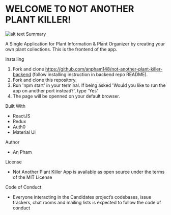 # WELCOME TO NOT ANOTHER PLANT KILLER!
![alt text](https://github.com/anpham148/public/thumbnail.png)
 Summary

A Single Application for Plant Information & Plant Organizer by creating your own plant collections. This is the frontend of the app. 

 Installing

1. Fork and clone https://github.com/anpham148/not-another-plant-killer-backend (follow installing instruction in backend repo README).
2. Fork and clone this repository.
3. Run 'npm start' in your terminal. If being asked 'Would you like to run the app on another port instead?', type 'Yes'
4. The page will be openned on your default browser.

Built With

- ReactJS
- Redux
- Auth0
- Material UI

 Author

- An Pham

 License

- Not Another Plant Killer App is available as open source under the terms of the MIT License

 Code of Conduct

- Everyone interacting in the Candidates project’s codebases, issue trackers, chat rooms and mailing lists is expected to follow the code of conduct

